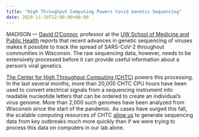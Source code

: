 ```yaml
---
title: "High Throughput Computing Powers Covid Genetic Sequencing" 
date: 2020-11-18T12:00:00+00:00 
--- 
```

 
 MADISON — <a href="https://experts.news.wisc.edu/experts/david-o-connor" target="_blank">David O’Connor</a>, professor at the 
 <a href="https://dho.pathology.wisc.edu/" target="_blank">UW School of Medicine and Public Health</a> reports that recent advances in genetic sequencing of viruses
 makes it possible to track the spread of SARS-CoV-2 throughout communities in Wisconsin. The raw sequencing data, however, needs to be extensively processed before
 it can provide useful information about a person’s viral genetics. 
 
 <a href="https://chtc.cs.wisc.edu/" target="_blank">The Center for High Throughput Computing (CHTC)</a> powers this processing. In the last several 
 months, more than 20,000 CHTC CPU hours have been used to convert electrical signals from a sequencing instrument into readable nucleotide letters 
 that can be ordered to create an individual’s virus genome. More than 2,000 such genomes have been analyzed from Wisconsin since the start of the pandemic. 
 As cases have surged this fall, the scalable computing resources of CHTC 
 <a href="https://news.wisc.edu/tracking-virus-mutations-reveals-success-of-stay-at-home-orders/"
 target="_blank">allow us</a> to generate sequencing data from key outbreaks much more quickly than if we were trying to process this data on computers in our 
 lab alone.

 
 
